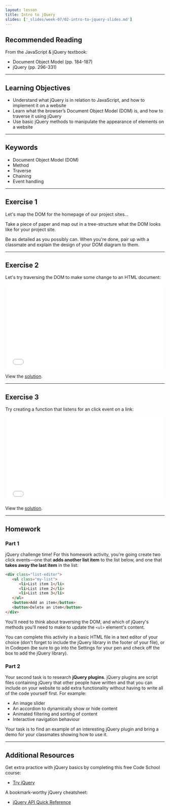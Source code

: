 ```yaml
---
layout: lesson
title: Intro to jQuery
slides: ['_slides/week-07/02-intro-to-jquery-slides.md']
---
```


## Recommended Reading

From the JavaScript & jQuery textbook:

- Document Object Model (pp. 184-187)
- jQuery (pp. 296-331)

---

## Learning Objectives

- Understand what jQuery is in relation to JavaScript, and how to implement it on a website
- Learn what the browser’s Document Object Model (DOM) is, and how to traverse it using jQuery
- Use basic jQuery methods to manipulate the appearance of elements on a website

---

## Keywords

- Document Object Model (DOM)
- Method
- Traverse
- Chaining
- Event handling

---

## Exercise 1

Let's map the DOM for the homepage of our project sites...

Take a piece of paper and map out in a tree-structure what the DOM looks like for your project site.

Be as detailed as you possibly can. When you're done, pair up with a classmate and explain the design of your DOM diagram to them.

---

## Exercise 2

Let's try traversing the DOM to make some change to an HTML document:

<iframe height='268' scrolling='no' src='//codepen.io/redacademy/embed/OVNjLB/?height=268&theme-id=0&default-tab=js' frameborder='no' allowtransparency='true' allowfullscreen='true' style='width: 100%;'>See the Pen <a href='http://codepen.io/redacademy/pen/OVNjLB/'>OVNjLB</a> by RED Academy (<a href='http://codepen.io/redacademy'>@redacademy</a>) on <a href='http://codepen.io'>CodePen</a>.
</iframe>

View the [solution](http://codepen.io/redacademy/pen/VLazKX).

---

## Exercise 3

Try creating a function that listens for an click event on a link:

<iframe height='268' scrolling='no' src='//codepen.io/redacademy/embed/VLazbx/?height=268&theme-id=0&default-tab=js' frameborder='no' allowtransparency='true' allowfullscreen='true' style='width: 100%;'>See the Pen <a href='http://codepen.io/redacademy/pen/VLazbx/'>VLazbx</a> by RED Academy (<a href='http://codepen.io/redacademy'>@redacademy</a>) on <a href='http://codepen.io'>CodePen</a>.
</iframe>

View the [solution](http://codepen.io/redacademy/pen/RPaZgY).

---

## Homework

### Part 1

jQuery challenge time! For this homework activity, you're going create two click events&mdash;one that **adds another list item** to the list below, and one that **takes away the last item** in the list:

```html
<div class="list-editor">
   <ul class="my-list">
      <li>List item 1</li>
      <li>List item 2</li>
      <li>List item 3</li>
   </ul>
   <button>Add an item</button>
   <button>Delete an item</button>
</div>
```

You'll need to think about traversing the DOM, and which of jQuery's methods you'll need to make to update the `<ul>` element's content.

You can complete this activity in a basic HTML file in a text editor of your choice (don't forget to include the jQuery library in the footer of your file), or in Codepen (be sure to go into the Settings for your pen and check off the box to add the jQuery library).

### Part 2

Your second task is to research **jQuery plugins**. jQuery plugins are script files containing jQuery that other people have written and that you can include on your website to add extra functionality without having to write all of the code yourself first. For example:

- An image slider
- An accordion to dynamically show or hide content
- Animated filtering and sorting of content
- Interactive navigation behaviour

Your task is to find an example of an interesting jQuery plugin and bring a demo for your classmates showing how to use it.

---

## Additional Resources

Get extra practice with jQuery basics by completing this free Code School course:

- [Try jQuery](http://try.jquery.com/)

A bookmark-worthy jQuery cheatsheet:

- [jQuery API Quick Reference](http://oscarotero.com/jquery/)
